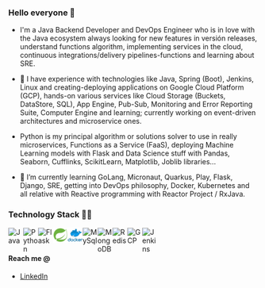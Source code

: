 
### Hello everyone 👋

- I'm a Java Backend Developer and DevOps Engineer who is in love with the Java ecosystem always looking for new features in versión releases, understand functions algorithm, implementing services in the cloud, continuous integrations/delivery pipelines-functions and learning about SRE.

- 🔭 I have experience with technologies like Java, Spring (Boot), Jenkins, Linux and creating-deploying applications on Google Cloud Platform (GCP), hands-on various services like Cloud Storage (Buckets, DataStore, SQL), App Engine, Pub-Sub, Monitoring and Error Reporting Suite, Computer Engine and learning; currently working on event-driven architectures and microservice ones.

- Python is my principal algorithm or solutions solver to use in really microservices, Functions as a Service (FaaS), deploying Machine Learning models with Flask and Data Science stuff with Pandas, Seaborn, Cufflinks, ScikitLearn, Matplotlib, Joblib libraries...

- 🌱 I’m currently learning GoLang, Micronaut, Quarkus, Play, Flask, Django, SRE, getting into DevOps philosophy, Docker, Kubernetes and all relative with Reactive programming with Reactor Project / RxJava.  

### Technology Stack 👩‍💻
<img align="left" alt="Java" width="30px" src="https://user-images.githubusercontent.com/32346414/136891663-7476dc71-6737-4014-97dd-b41f8cf0ac01.png" />
<img align="left" alt="Python" width="30px" src="https://user-images.githubusercontent.com/32346414/136891398-33a6b2ad-acb8-406b-8c1b-8a2cb6160b0b.png" />
<img align="left" alt="Flask" width="30px" src="https://user-images.githubusercontent.com/32346414/136891717-61e5977c-e64f-4607-9f3b-2f19c63fe11e.png" />
<img align="left" alt="Spring Boot" width="30px" src="https://raw.githubusercontent.com/github/explore/80688e429a7d4ef2fca1e82350fe8e3517d3494d/topics/spring-boot/spring-boot.png" />
<img align="left" alt="Docker" width="30px" src="https://raw.githubusercontent.com/github/explore/80688e429a7d4ef2fca1e82350fe8e3517d3494d/topics/docker/docker.png" />
<img align="left" alt="MySql" width="30px" src="https://user-images.githubusercontent.com/32346414/136891785-ad00a486-fcf7-4dcf-9972-92c2b871b175.png" />
<img align="left" alt="MongoDB" width="30px" src="https://user-images.githubusercontent.com/32346414/136891825-bf6526f3-79e7-4f2f-9196-6a87feb60e24.png" />
<img align="left" alt="Redis" width="30px" src="https://user-images.githubusercontent.com/32346414/137049453-a7bd6af5-05c9-4c60-88c9-d5245cfc5e57.png" />
<img align="left" alt="GCP" width="30px" src="https://user-images.githubusercontent.com/32346414/136891214-0b875c7c-8536-48d5-adee-247adc18a6fa.png" />
<img align="left" alt="Jenkins" width="30px" src="https://user-images.githubusercontent.com/32346414/136891879-e5bba7bb-9d2b-4694-9a1d-d65015efbd86.png" />

<br></br>

#### Reach me @

- [LinkedIn](https://www.linkedin.com/in/jhon-baron/)
